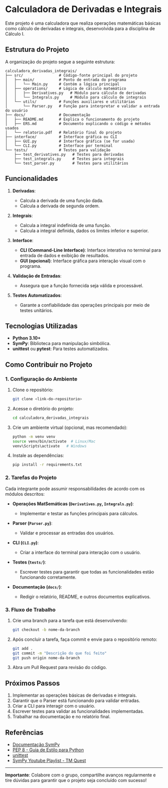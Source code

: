 # Calculadora de Derivadas e Integrais

Este projeto é uma calculadora que realiza operações matemáticas básicas como cálculo de derivadas e integrais, desenvolvida para a disciplina de Cálculo I.

## Estrutura do Projeto

A organização do projeto segue a seguinte estrutura:

```
calculadora_derivadas_integrais/
├── src/                # Código-fonte principal do projeto
│   ├── main/           # Ponto de entrada do programa
│   │   └── Main.py     # Contém a lógica principal
│   ├── operations/     # Lógica de cálculo matemático
│   │   ├── Derivatives.py   # Módulo para cálculo de derivadas
│   │   └── Integrals.py     # Módulo para cálculo de integrais
│   └── utils/          # Funções auxiliares e utilitárias
│       └── Parser.py   # Função para interpretar e validar a entrada do usuário
├── docs/               # Documentação
│   ├── README.md       # Explica o funcionamento do projeto
│   ├── ERS.md          # Documento explicando o código e métodos usados
│   └── relatorio.pdf   # Relatório final do projeto
├── interface/          # Interface gráfica ou CLI
│   ├── GUI.py          # Interface gráfica (se for usada)
│   └── CLI.py          # Interface por terminal
└── tests/              # Testes para validação
    ├── test_derivatives.py   # Testes para derivadas
    ├── test_integrals.py     # Testes para integrais
    └── test_parser.py        # Testes para utilitários
```

## Funcionalidades

1. **Derivadas**:

   * Calcula a derivada de uma função dada.
   * Calcula a derivada de segunda ordem.

2. **Integrais**:

   * Calcula a integral indefinida de uma função.
   * Calcula a integral definida, dados os limites inferior e superior.

3. **Interface**:

   * **CLI (Command-Line Interface)**: Interface interativa no terminal para entrada de dados e exibição de resultados.
   * **GUI (opcional)**: Interface gráfica para interação visual com o programa.

4. **Validação de Entradas**:

   * Assegura que a função fornecida seja válida e processável.

5. **Testes Automatizados**:

   * Garante a confiabilidade das operações principais por meio de testes unitários.

## Tecnologias Utilizadas

* **Python 3.10+**
* **SymPy**: Biblioteca para manipulação simbólica.
* **unittest** ou **pytest**: Para testes automatizados.

## Como Contribuir no Projeto

### 1. Configuração do Ambiente

1. Clone o repositório:

   ```bash
   git clone <link-do-repositorio>
   ```

2. Acesse o diretório do projeto:

   ```bash
   cd calculadora_derivadas_integrais
   ```

3. Crie um ambiente virtual (opcional, mas recomendado):

   ```bash
   python -m venv venv
   source venv/bin/activate  # Linux/Mac
   venv\Scripts\activate   # Windows
   ```

4. Instale as dependências:

   ```bash
   pip install -r requirements.txt
   ```

### 2. Tarefas do Projeto

Cada integrante pode assumir responsabilidades de acordo com os módulos descritos:

* **Operações MatSemáticas (`Derivatives.py`, `Integrals.py`)**:

  * Implementar e testar as funções principais para cálculos.

* **Parser (`Parser.py`)**:

  * Validar e processar as entradas dos usuários.

* **CLI (`CLI.py`)**:

  * Criar a interface do terminal para interação com o usuário.

* **Testes (`tests/`)**:

  * Escrever testes para garantir que todas as funcionalidades estão funcionando corretamente.

* **Documentação (`docs/`)**:

  * Redigir o relatório, README, e outros documentos explicativos.

### 3. Fluxo de Trabalho

1. Crie uma branch para a tarefa que está desenvolvendo:

   ```bash
   git checkout -b nome-da-branch
   ```

2. Após concluir a tarefa, faça commit e envie para o repositório remoto:

   ```bash
   git add .
   git commit -m "Descrição do que foi feito"
   git push origin nome-da-branch
   ```

3. Abra um Pull Request para revisão do código.

## Próximos Passos

1. Implementar as operações básicas de derivadas e integrais.
2. Garantir que o Parser está funcionando para validar entradas.
3. Criar a CLI para interagir com o usuário.
4. Escrever testes para validar as funcionalidades implementadas.
5. Trabalhar na documentação e no relatório final.

## Referências

* [Documentação SymPy](https://docs.sympy.org)
* [PEP 8 - Guia de Estilo para Python](https://peps.python.org/pep-0008/)
* [unittest](https://docs.python.org/3/library/unittest.html)
* [SymPy Youtube Playlist - TM Quest](https://www.youtube.com/watch?v=VKOYjemQRqw&list=PLSE7WKf_qqo1T5VV1nqXTj2iNiSpFk72T)

---

**Importante**: Colabore com o grupo, compartilhe avanços regularmente e tire dúvidas para garantir que o projeto seja concluído com sucesso!
